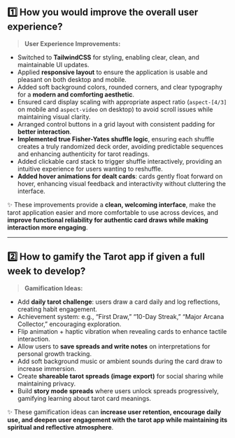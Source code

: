 ## 1️⃣ How you would improve the overall user experience?

> **User Experience Improvements:**

- Switched to **TailwindCSS** for styling, enabling clear, clean, and maintainable UI updates.
- Applied **responsive layout** to ensure the application is usable and pleasant on both desktop and mobile.
- Added soft background colors, rounded corners, and clear typography for a **modern and comforting aesthetic**.
- Ensured card display scaling with appropriate aspect ratio (`aspect-[4/3]` on mobile and `aspect-video` on desktop) to avoid scroll issues while maintaining visual clarity.
- Arranged control buttons in a grid layout with consistent padding for **better interaction**.
- **Implemented true Fisher-Yates shuffle logic**, ensuring each shuffle creates a truly randomized deck order, avoiding predictable sequences and enhancing authenticity for tarot readings.
- Added clickable card stack to trigger shuffle interactively, providing an intuitive experience for users wanting to reshuffle.
- **Added hover animations for dealt cards**: cards gently float forward on hover, enhancing visual feedback and interactivity without cluttering the interface.

✨ These improvements provide a **clean, welcoming interface**, make the tarot application easier and more comfortable to use across devices, and **improve functional reliability for authentic card draws while making interaction more engaging**.

---

## 2️⃣ How to gamify the Tarot app if given a full week to develop?

> **Gamification Ideas:**

- Add **daily tarot challenge**: users draw a card daily and log reflections, creating habit engagement.
- Achievement system: e.g., “First Draw,” “10-Day Streak,” “Major Arcana Collector,” encouraging exploration.
- Flip animation + haptic vibration when revealing cards to enhance tactile interaction.
- Allow users to **save spreads and write notes** on interpretations for personal growth tracking.
- Add soft background music or ambient sounds during the card draw to increase immersion.
- Create **shareable tarot spreads (image export)** for social sharing while maintaining privacy.
- Build **story mode spreads** where users unlock spreads progressively, gamifying learning about tarot card meanings.

✨ These gamification ideas can **increase user retention, encourage daily use, and deepen user engagement with the tarot app while maintaining its spiritual and reflective atmosphere**.
